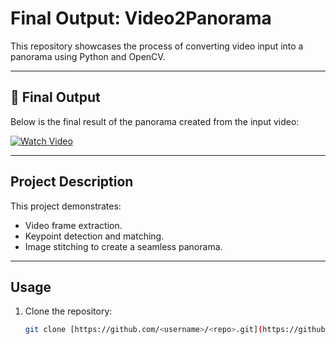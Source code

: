 



# Final Output: Video2Panorama

This repository showcases the process of converting video input into a panorama using Python and OpenCV.

---

## 🎥 Final Output

Below is the final result of the panorama created from the input video:

[![Watch Video](https://via.placeholder.com/800x450.png?text=Watch+Video)](https://github.com/user-attachments/assets/f5f90d16-cc17-421f-b278-f870265197fc)

---

## Project Description

This project demonstrates:
- Video frame extraction.
- Keypoint detection and matching.
- Image stitching to create a seamless panorama.

---

## Usage

1. Clone the repository:
   ```bash
   git clone [https://github.com/<username>/<repo>.git](https://github.com/DawoodTahir/Video2Panorama.git)
